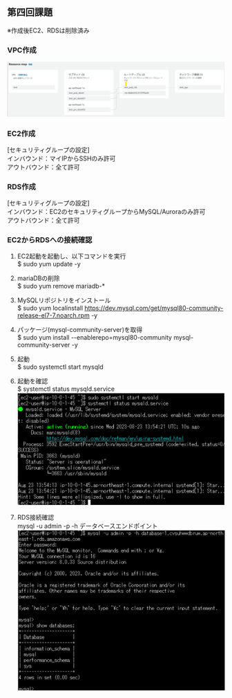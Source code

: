 ## 第四回課題  

※作成後EC2、RDSは削除済み  

### VPC作成
![VPC構成図.png](images%2FVPC%E6%A7%8B%E6%88%90%E5%9B%B3.png)
### EC2作成  
[セキュリティグループの設定]  
インバウンド：マイIPからSSHのみ許可  
アウトバウンド：全て許可  

### RDS作成  
[セキュリティグループの設定]  
インバウンド：EC2のセキュリティグループからMySQL/Auroraのみ許可  
アウトバウンド：全て許可  

### EC2からRDSへの接続確認  
1) EC2起動を起動し、以下コマンドを実行  
$ sudo yum update -y  

2) mariaDBの削除  
$ sudo yum remove mariadb-*  

3) MySQLリポジトリをインストール  
$ sudo yum localinstall https://dev.mysql.com/get/mysql80-community-release-el7-7.noarch.rpm -y  

4) パッケージ(mysql-community-server)を取得  
$ sudo yum install --enablerepo=mysql80-community mysql-community-server -y  

5) 起動  
$ sudo systemctl start mysqld  

6) 起動を確認  
$ systemctl status mysqld.service  
![MySQL起動確認.png](images%2FMySQL%E8%B5%B7%E5%8B%95%E7%A2%BA%E8%AA%8D.png)
7) RDS接続確認  
mysql -u admin -p -h データベースエンドポイント  
![RDS接続確認.png](images%2FRDS%E6%8E%A5%E7%B6%9A%E7%A2%BA%E8%AA%8D.png)

